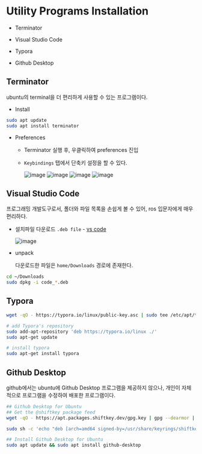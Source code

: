 # Utility Programs Installation

- Terminator

- Visual Studio Code
- Typora
- Github Desktop





## Terminator

ubuntu의 terminal을 더 편리하게 사용할 수 있는 프로그램이다. 

- Install

```bash
sudo apt update
sudo apt install terminator
```



- Preferences

  - Terminator 실행 후, 우클릭하여 preferences 진입
  
  - `Keybindings` 탭에서 단축키 설정을 할 수 있다.
  
    ![image](https://user-images.githubusercontent.com/91526930/234408076-368a309d-d892-4eaa-8d08-6c46c1c9ec07.png)
    ![image](https://user-images.githubusercontent.com/91526930/234409352-b6e1a5b2-175f-4ed0-b5b9-85615b121c9a.png)
    ![image](https://user-images.githubusercontent.com/91526930/234408233-4b967aae-798f-46f6-94d3-bbb5a2a280f5.png)
    ![image](https://user-images.githubusercontent.com/91526930/234409439-7d409b57-2931-4eb7-98c7-4c080197f583.png)
  
  
  
  





## Visual Studio Code

프로그래밍 개발도구로서, 폴더와 파일 목록을 손쉽게 볼 수 있어, ros 입문자에게 매우 편리하다.



- 설치파일 다운로드 `.deb file` -  [vs code](https://code.visualstudio.com/download)

  ![image](https://github.com/user-attachments/assets/f2718160-304f-44f9-81a7-6c2d5b818829)



- unpack

  다운로드한 파일은 `home/Downloads` 경로에 존재한다.

```bash
cd ~/Downloads
sudo dpkg -i code_*.deb
```



## Typora

```bash
wget -qO - https://typora.io/linux/public-key.asc | sudo tee /etc/apt/trusted.gpg.d/typora.asc

# add Typora's repository
sudo add-apt-repository 'deb https://typora.io/linux ./'
sudo apt-get update

# install typora
sudo apt-get install typora
```





## Github Desktop

github에서는 ubuntu에 Github Desktop 프로그램을 제공하지 않으나, 개인이 자체적으로 프로그램을 수정하여 배포한 프로그램이다.

```bash
## Github Desktop for Ubuntu
## Get the @shiftkey package feed
wget -qO - https://apt.packages.shiftkey.dev/gpg.key | gpg --dearmor | sudo tee /usr/share/keyrings/shiftkey-packages.gpg > /dev/null

sudo sh -c 'echo "deb [arch=amd64 signed-by=/usr/share/keyrings/shiftkey-packages.gpg] https://apt.packages.shiftkey.dev/ubuntu/ any main" > /etc/apt/sources.list.d/shiftkey-packages.list'

## Install Github Desktop for Ubuntu
sudo apt update && sudo apt install github-desktop
```

